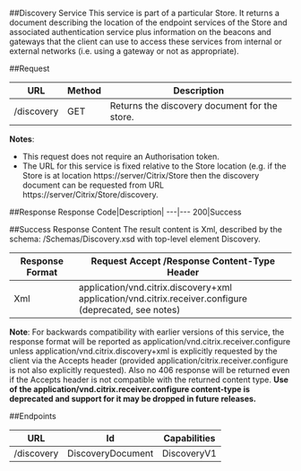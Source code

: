 ##Discovery Service
This service is part of a particular Store. It returns a document describing the location of the endpoint services of the Store and associated authentication service plus information on the beacons and gateways that the client can use to access these services from internal or external networks (i.e. using a gateway or not as appropriate).

##Request

URL|Method|Description
---|---|---|/discovery|GET|Returns the discovery document for the store.

**Notes**:

* This request does not require an Authorisation token.
* The URL for this service is fixed relative to the Store location (e.g. if the Store is at location https://server/Citrix/Store then the discovery document can be requested from URL https://server/Citrix/Store/discovery.

##Response
Response Code|Description|
---|---200|Success

##Success Response Content
The result content is Xml, described by the schema: /Schemas/Discovery.xsd with top-level element Discovery.

Response Format|Request Accept /Response Content-Type Header
---|---|
Xml|application/vnd.citrix.discovery+xml <br>application/vnd.citrix.receiver.configure (deprecated, see notes)

**Note**: For backwards compatibility with earlier versions of this service, the response format will be reported as application/vnd.citrix.receiver.configure unless application/vnd.citrix.discovery+xml is explicitly requested by the client via the Accepts header (provided application/citrix.receiver.configure is not also explicitly requested). Also no 406 response will be returned even if the Accepts header is not compatible with the returned content type. **Use of the application/vnd.citrix.receiver.configure content-type is deprecated and support for it may be dropped in future releases.**

##EndpointsURL|Id|Capabilities
---|---|---|/discovery|DiscoveryDocument|DiscoveryV1